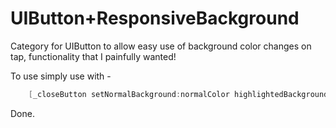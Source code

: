 UIButton+ResponsiveBackground
=======================

Category for UIButton to allow easy use of background color changes on tap, functionality that I painfully wanted!

To use simply use with -

```objective-c
    [_closeButton setNormalBackground:normalColor highlightedBackground:highlightColor];
```

Done.
